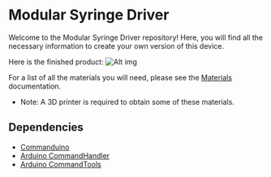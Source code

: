 # Modular Syringe Driver
Welcome to the Modular Syringe Driver repository! Here, you will find all the necessary information to create your own version of this device.

Here is the finished product:
![Alt img](https://cloud.githubusercontent.com/assets/13821621/21351274/a834174a-c6b3-11e6-9b17-f11d35228eb4.png)

For a list of all the materials you will need, please see the [Materials](hardware/materials.md) documentation.
* Note: A 3D printer is required to obtain some of these materials.

## Dependencies
* [Commanduino](https://github.com/croningp/commanduino)
* [Arduino CommandHandler](https://github.com/croningp/Arduino-CommandHandler)
* [Arduino CommandTools](https://github.com/croningp/Arduino-CommandTools)

